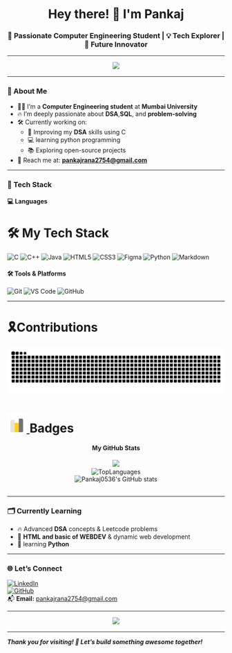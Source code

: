
<h1 align="center">Hey there! 👋 I'm Pankaj</h1>
<h3 align="center">🚀 Passionate Computer Engineering Student | 💡 Tech Explorer | 🎯 Future Innovator</h3>

---

<p align="center">
  <img src="https://readme-typing-svg.herokuapp.com/?lines=Welcome+to+my+GitHub+👨‍💻;I'm+a+student+at+Mumbai+University;Always+Learning+🚀;Building+Tech+that+Matters!&center=true&width=500&height=45">
</p>

---

### 📌 About Me

- 🧑‍🎓 I’m a **Computer Engineering student** at **Mumbai University**  
- 🔥 I’m deeply passionate about **DSA**,**SQL**, and **problem-solving**  
- 🛠️ Currently working on:
  - 🔗 Improving my **DSA** skills using C
  - 💻 learning python programming
  - 📚 Exploring open-source projects
- 💌 Reach me at: **pankajrana2754@gmail.com**

---

### 🎯 Tech Stack

#### 💻 Languages
# 🛠️ My Tech Stack

![C](https://img.shields.io/badge/C-blue?style=for-the-badge&logo=c&logoColor=white) 
![C++](https://img.shields.io/badge/C++-00599C?style=for-the-badge&logo=c%2B%2B&logoColor=white) 
![Java](https://img.shields.io/badge/Java-red?style=for-the-badge&logo=java&logoColor=white) 
![HTML5](https://img.shields.io/badge/HTML5-E34F26?style=for-the-badge&logo=html5&logoColor=white) 
![CSS3](https://img.shields.io/badge/CSS3-1572B6?style=for-the-badge&logo=css3&logoColor=white) 
![Figma](https://img.shields.io/badge/Figma-%23F24E1E.svg?style=for-the-badge&logo=figma&logoColor=white) 
![Python](https://img.shields.io/badge/Python-3670A0?style=for-the-badge&logo=python&logoColor=ffdd54) 
![Markdown](https://img.shields.io/badge/Markdown-000000?style=for-the-badge&logo=markdown&logoColor=white)

#### 🛠 Tools & Platforms
![Git](https://img.shields.io/badge/Git-F05032?style=for-the-badge&logo=git&logoColor=white)
![VS Code](https://img.shields.io/badge/VS%20Code-007ACC?style=for-the-badge&logo=visual-studio-code&logoColor=white)
![GitHub](https://img.shields.io/badge/GitHub-181717?style=for-the-badge&logo=github&logoColor=white)


---

<h1>
🎗️Contributions
</h1> 
<div align="center">
  
![snake gif](https://github.com/lakshyajain1508/Pankaj0536/blob/output/github-snake.svg)
  
</div>

<h1>
<a href="https://github.com/Pankaj0536">
<img src="https://github.com/Pankaj0536/Pankaj0536/blob/main/gif/stats.gif" width="45">
</a> 
Badges
</h1>

<div align="center">

#### My GitHub Stats

<!-- Streak Stats -->
<img src="https://nirzak-streak-stats.vercel.app?user=Pankaj0536&theme=dark&hide_border=true" />
<br>

<!-- Top Languages -->
<img src="https://github-readme-stats-eta-ten-57.vercel.app/api/top-langs/?username=Pankaj0536&langs_count=8&title_color=ffffff&text_color=ffffff&icon_color=0891b2&bg_color=1c1917&hide_border=true&locale=en&custom_title=Top%20Languages" alt="TopLanguages" />
<br>

<!-- GitHub Stats -->
<img src="https://github-readme-stats-eta-ten-57.vercel.app/api?username=Pankaj0536&theme=dark&hide_border=true&include_all_commits=false&count_private=true" alt="Pankaj0536's GitHub stats" />
<br><br>

</div>

---

### 🗂️ Currently Learning

- 🔥 Advanced **DSA** concepts & Leetcode problems  
- 🧠 **HTML and basic of WEBDEV** & dynamic web development
- 🐍 learning **Python**

---

### 🌐 Let’s Connect

[![LinkedIn](https://img.shields.io/badge/LinkedIn-blue?style=for-the-badge&logo=linkedin)](https://www.linkedin.com/in/pankaj-rana-88aaa2340)  
[![GitHub](https://img.shields.io/badge/GitHub-black?style=for-the-badge&logo=github)](https://github.com/Pankaj0536)  
📬 **Email:** pankajrana2754@gmail.com

---

<p align="center">
  <img src="https://quotes-github-readme.vercel.app/api?type=horizontal&theme=tokyonight">
</p>

---

_<b>Thank you for visiting! 🚀 Let’s build something awesome together!_


